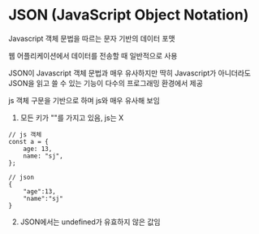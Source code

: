 # JSON (JavaScript Object Notation)

Javascript 객체 문법을 따르는 문자 기반의 데이터 포맷

웹 어플리케이션에서 데이터를 전송할 때 일반적으로 사용

JSON이 Javascript 객체 문법과 매우 유사하지만 딱히 Javascript가 아니더라도 JSON을 읽고 쓸 수 있는 기능이 다수의 프로그래밍 환경에서 제공

js 객체 구문을 기반으로 하며 js와 매우 유사해 보임

1. 모든 키가 ""를 가지고 있음, js는 X

```
// js 객체
const a = {
    age: 13,
    name: "sj",
};

// json
{
    "age":13,
    "name":"sj"
}
```

2. JSON에서는 undefined가 유효하지 않은 값임
